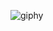 ![giphy](https://user-images.githubusercontent.com/109575621/198557738-13536416-2593-4a8e-825f-08faa9ab276b.gif)










